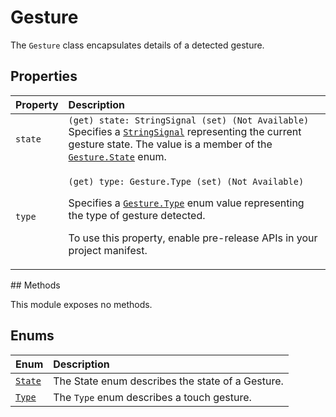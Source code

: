 # Gesture

The `Gesture` class encapsulates details of a detected gesture.

## Properties

<table>
  <thead>
    <tr>
      <th style="text-align:left">Property</th>
      <th style="text-align:left">Description</th>
    </tr>
  </thead>
  <tbody>
    <tr>
      <td style="text-align:left"><code>state</code>
      </td>
      <td style="text-align:left"><code>(get) state: StringSignal (set) (Not Available)</code> Specifies
        a <a href="https://sparkar.facebook.com/docs/camera-effects/reference/reactive_module/stringsignal_class"><code>StringSignal</code></a> representing
        the current gesture state. The value is a member of the <a href="https://sparkar.facebook.com/docs/camera-effects/reference/gesture_state_enum"><code>Gesture.State</code></a> enum.</td>
    </tr>
    <tr>
      <td style="text-align:left"><code>type</code>
      </td>
      <td style="text-align:left">
        <p><code>(get) type: Gesture.Type (set) (Not Available)</code>
        </p>
        <p>Specifies a <a href="https://sparkar.facebook.com/docs/camera-effects/reference/type_enum"><code>Gesture.Type</code></a> enum
          value representing the type of gesture detected.</p>
        <p>To use this property, enable pre-release APIs in your project manifest.</p>
      </td>
    </tr>
  </tbody>
</table>## Methods

This module exposes no methods.

## Enums

| Enum | Description |
| :--- | :--- |
| [`State`](https://sparkar.facebook.com/docs/ar-studio/reference/enums/touchgesturesmodule.gesture.state) | The State enum describes the state of a Gesture. |
| [`Type`](https://sparkar.facebook.com/docs/ar-studio/reference/enums/touchgesturesmodule.gesture.type) | The `Type` enum describes a touch gesture. |

